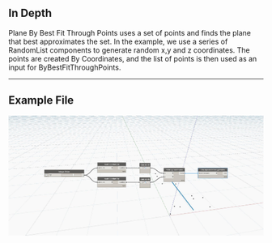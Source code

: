 ## In Depth
Plane By Best Fit Through Points uses a set of points and finds the plane that best approximates the set. In the example, we use a series of RandomList components to generate random x,y and z coordinates. The points are created By Coordinates, and the list of points is then used as an input for ByBestFitThroughPoints.
___
## Example File

![ByBestFitThroughPoints](./Autodesk.DesignScript.Geometry.Line.ByBestFitThroughPoints_img.jpg)

